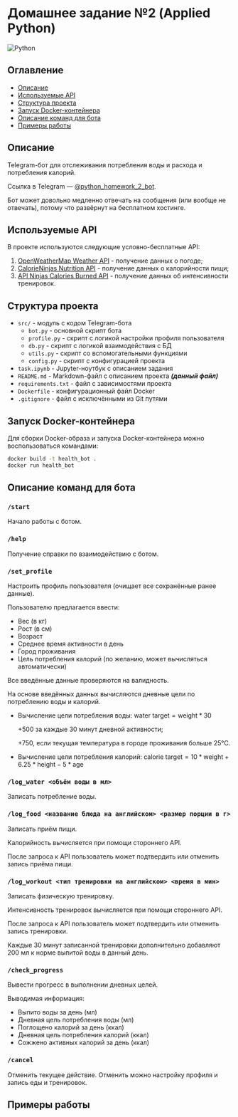 # Домашнее задание №2 (Applied Python)

![Python](https://img.shields.io/badge/python-v3.13-blue.svg)

## Оглавление

- [Описание](#описание)
- [Используемые API](#используемые-api)
- [Структура проекта](#структура-проекта)
- [Запуск Docker-контейнера](#запуск-docker-контейнера)
- [Описание команд для бота](#описание-команд-для-бота)
- [Примеры работы](#примеры-работы)

## Описание

Telegram-бот для отслеживания потребления воды и расхода и потребления калорий.

Ссылка в Telegram — [@python_homework_2_bot](https://t.me/python_homework_2_bot).

Бот может довольно медленно отвечать на сообщения (или вообще не отвечать), потому что развёрнут на бесплатном хостинге.

## Используемые API

В проекте используются следующие условно-бесплатные API:
1. [OpenWeatherMap Weather API](https://openweathermap.org/api) - получение данных о погоде;
2. [CalorieNinjas Nutrition API](https://calorieninjas.com/api) - получение данных о калорийности пищи;
3. [API Ninjas Calories Burned API](https://api-ninjas.com/api/caloriesburned) - получение данных об интенсивности тренировок.

## Структура проекта

- `src/` - модуль с кодом Telegram-бота
  - `bot.py` - основной скрипт бота
  - `profile.py` - скрипт с логикой настройки профиля пользователя
  - `db.py` - скрипт с логикой взаимодействия с БД
  - `utils.py` - скрипт со вспомогательными функциями
  - `config.py` - скрипт с конфигурацией проекта
- `task.ipynb` - Jupyter-ноутбук с описанием задания
- `README.md` - Markdown-файл с описанием проекта ***(данный файл)***
- `requirements.txt` - файл с зависимостями проекта
- `Dockerfile` - конфигурационный файл Docker
- `.gitignore` - файл с исключёнными из Git путями

## Запуск Docker-контейнера

Для сборки Docker-образа и запуска Docker-контейнера можно воспользоваться командами:

```bash
docker build -t health_bot .
docker run health_bot
```

## Описание команд для бота

### `/start`

Начало работы с ботом.

### `/help`

Получение справки по взаимодействию с ботом.

### `/set_profile`

Настроить профиль пользователя (очищает все сохранённые ранее данные).

Пользователю предлагается ввести:
- Вес (в кг)
- Рост (в см)
- Возраст
- Среднее время активности в день
- Город проживания
- Цель потребления калорий (по желанию, может вычисляться автоматически)

Все введённые данные проверяются на валидность.

На основе введённых данных вычисляются дневные цели по потреблению воды и калорий.

- Вычисление цели потребления воды: $\text{water target} = \text{weight} * 30$

    $+ 500$ за каждые 30 минут дневной активности;

    $+ 750$, если текущая температура в городе проживания больше 25°C.

- Вычисление цели потребления калорий:
$\text{calorie target} = 10 * \text{weight} + 6.25 * \text{height} - 5 * \text{age}$

### `/log_water <объём воды в мл>`

Записать потребление воды.

### `/log_food <название блюда на английском> <размер порции в г>`

Записать приём пищи.

Калорийность вычисляется при помощи стороннего API.

После запроса к API пользователь может подтвердить или отменить запись приёма пищи.

### `/log_workout <тип тренировки на английском> <время в мин>`

Записать физическую тренировку.

Интенсивность тренировок вычисляется при помощи стороннего API.

После запроса к API пользователь может подтвердить или отменить запись тренировки.

Каждые 30 минут записанной тренировки дополнительно добавляют 200 мл к норме выпитой воды в данный день.

### `/check_progress`

Вывести прогресс в выполнении дневных целей.

Выводимая информация:
- Выпито воды за день (мл)
- Дневная цель потребления воды (мл)
- Поглощено калорий за день (ккал)
- Дневная цель потребления калорий (ккал)
- Сожжено активных калорий за день (ккал)

### `/cancel`

Отменить текущее действие. Отменить можно настройку профиля и запись еды и тренировок.

## Примеры работы

[//]: # (TODO: add examples)
